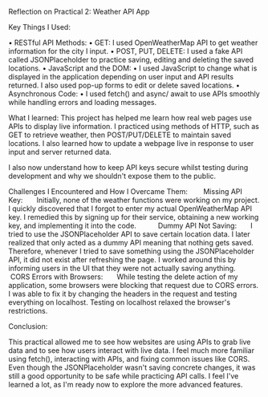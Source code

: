 Reflection on Practical 2: Weather API App


Key Things I Used:

• RESTful API Methods:
• GET: I used OpenWeatherMap API to get weather information for the city I input.
• POST, PUT, DELETE: I used a fake API called JSONPlaceholder to practice saving, editing and deleting the saved locations.
• JavaScript and the DOM:
• I used JavaScript to change what is displayed in the application depending on user input and API results returned. I also used pop-up forms to edit or delete saved locations.
• Asynchronous Code:
• I used fetch() and async/ await to use APIs smoothly while handling errors and loading messages.

What I learned:
This project has helped me learn how real web pages use APIs to display live information. I practiced using methods of HTTP, such as GET to retrieve weather, then POST/PUT/DELETE to maintain saved locations. I also learned how to update a webpage live in response to user input and server returned data.

I also now understand how to keep API keys secure whilst testing during development and why we shouldn't expose them to the public.

Challenges I Encountered and How I Overcame Them: 
 
    Missing API Key:  
    Initially, none of the weather functions were working on my project. I quickly discovered that I forgot to enter my actual OpenWeatherMap API key. I remedied this by signing up for their service, obtaining a new working key, and implementing it into the code. 
    
    Dummy API Not Saving:  
    I tried to use the JSONPlaceholder API to save certain location data. I later realized that only acted as a dummy API meaning that nothing gets saved. Therefore, whenever I tried to save something using the JSONPlaceholder API, it did not exist after refreshing the page. I worked around this by informing users in the UI that they were not actually saving anything. 
    
    CORS Errors with Browsers:  
    While testing the delete action of my application, some browsers were blocking that request due to CORS errors. I was able to fix it by changing the headers in the request and testing everything on localhost. Testing on localhost relaxed the browser's restrictions.

Conclusion:

This practical allowed me to see how websites are using APIs to grab live data and to see how users interact with live data. I feel much more familiar using fetch(), interacting with APIs, and fixing common issues like CORS. Even though the JSONPlaceholder wasn't saving concrete changes, it was still a good opportunity to be safe while practicing API calls. I feel I've learned a lot, as I'm ready now to explore the more advanced features.